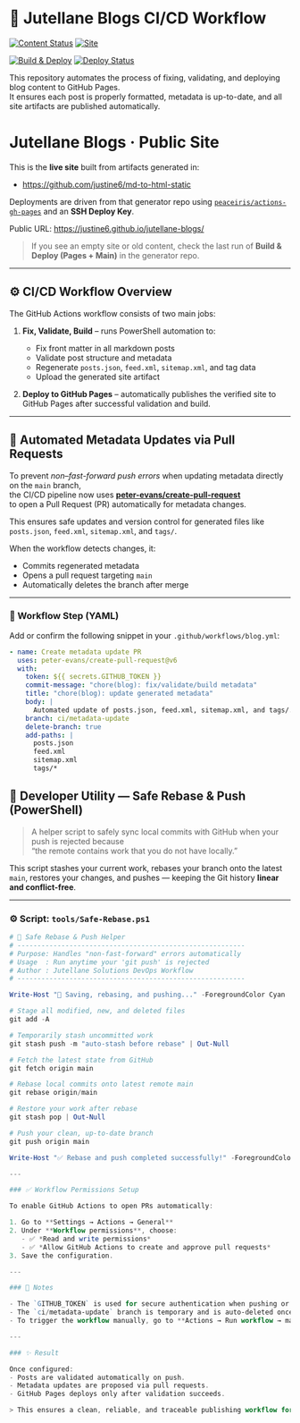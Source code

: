 # 🧩 Jutellane Blogs CI/CD Workflow
[![Content Status](https://img.shields.io/github/last-commit/justine6/jutellane-blogs/main)](https://github.com/justine6/jutellane-blogs/commits/main)
[![Site](https://img.shields.io/badge/site-live-blue)](https://justine6.github.io/jutellane-blogs/)

[![Build & Deploy](https://github.com/justine6/jutellane-blogs/actions/workflows/blog.yml/badge.svg?branch=main)](https://github.com/justine6/jutellane-blogs/actions/workflows/blog.yml)
[![Deploy Status](https://img.shields.io/website?url=https%3A%2F%2Fjustine6.github.io%2Fjutellane-blogs&label=Live%20Site)](https://justine6.github.io/jutellane-blogs)

This repository automates the process of fixing, validating, and deploying blog content to GitHub Pages.  
It ensures each post is properly formatted, metadata is up-to-date, and all site artifacts are published automatically.

# Jutellane Blogs · Public Site

This is the **live site** built from artifacts generated in:
- https://github.com/justine6/md-to-html-static

Deployments are driven from that generator repo using
[`peaceiris/actions-gh-pages`](https://github.com/peaceiris/actions-gh-pages)
and an **SSH Deploy Key**.

Public URL: https://justine6.github.io/jutellane-blogs/

> If you see an empty site or old content, check the last run of
> **Build & Deploy (Pages + Main)** in the generator repo.


---

## ⚙️ CI/CD Workflow Overview

The GitHub Actions workflow consists of two main jobs:

1. **Fix, Validate, Build** – runs PowerShell automation to:
   - Fix front matter in all markdown posts  
   - Validate post structure and metadata  
   - Regenerate `posts.json`, `feed.xml`, `sitemap.xml`, and tag data  
   - Upload the generated site artifact

2. **Deploy to GitHub Pages** – automatically publishes the verified site to GitHub Pages after successful validation and build.

---

## 🧠 Automated Metadata Updates via Pull Requests

To prevent *non–fast-forward push errors* when updating metadata directly on the `main` branch,  
the CI/CD pipeline now uses **[peter-evans/create-pull-request](https://github.com/peter-evans/create-pull-request)**  
to open a Pull Request (PR) automatically for metadata changes.

This ensures safe updates and version control for generated files like `posts.json`, `feed.xml`, `sitemap.xml`, and `tags/`.

When the workflow detects changes, it:
- Commits regenerated metadata  
- Opens a pull request targeting `main`  
- Automatically deletes the branch after merge

---

### 🔧 Workflow Step (YAML)

Add or confirm the following snippet in your `.github/workflows/blog.yml`:

```yaml
- name: Create metadata update PR
  uses: peter-evans/create-pull-request@v6
  with:
    token: ${{ secrets.GITHUB_TOKEN }}
    commit-message: "chore(blog): fix/validate/build metadata"
    title: "chore(blog): update generated metadata"
    body: |
      Automated update of posts.json, feed.xml, sitemap.xml, and tags/.
    branch: ci/metadata-update
    delete-branch: true
    add-paths: |
      posts.json
      feed.xml
      sitemap.xml
      tags/*
```
## 🧠 Developer Utility — Safe Rebase & Push (PowerShell)

> A helper script to safely sync local commits with GitHub when your push is rejected because  
> “the remote contains work that you do not have locally.”

This script stashes your current work, rebases your branch onto the latest `main`, restores your changes, and pushes — keeping the Git history **linear and conflict-free**.

---

### ⚙️ Script: `tools/Safe-Rebase.ps1`

```powershell
# 🧠 Safe Rebase & Push Helper
# ---------------------------------------------------------
# Purpose: Handles "non-fast-forward" errors automatically
# Usage  : Run anytime your 'git push' is rejected
# Author : Jutellane Solutions DevOps Workflow
# ---------------------------------------------------------

Write-Host "🔄 Saving, rebasing, and pushing..." -ForegroundColor Cyan

# Stage all modified, new, and deleted files
git add -A

# Temporarily stash uncommitted work
git stash push -m "auto-stash before rebase" | Out-Null

# Fetch the latest state from GitHub
git fetch origin main

# Rebase local commits onto latest remote main
git rebase origin/main

# Restore your work after rebase
git stash pop | Out-Null

# Push your clean, up-to-date branch
git push origin main

Write-Host "✅ Rebase and push completed successfully!" -ForegroundColor Green

---

### ✅ Workflow Permissions Setup

To enable GitHub Actions to open PRs automatically:

1. Go to **Settings → Actions → General**
2. Under **Workflow permissions**, choose:
   - ✅ *Read and write permissions*  
   - ✅ *Allow GitHub Actions to create and approve pull requests*
3. Save the configuration.

---

### 🧾 Notes

- The `GITHUB_TOKEN` is used for secure authentication when pushing or creating PRs.  
- The `ci/metadata-update` branch is temporary and is auto-deleted once merged.  
- To trigger the workflow manually, go to **Actions → Run workflow → main**.

---

### ✨ Result

Once configured:
- Posts are validated automatically on push.  
- Metadata updates are proposed via pull requests.  
- GitHub Pages deploys only after validation succeeds.

> This ensures a clean, reliable, and traceable publishing workflow for Jutellane Blogs 🚀
